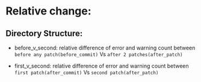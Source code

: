 # Relative change:
## Directory Structure:
- before_v_second: relative difference of error and warning count between `before any patch(before_commit)` Vs `after 2 patches(after_patch)`

- first_v_second: relative difference of error and warning count between `first patch(after_commit)` Vs `second patch(after_patch)`
